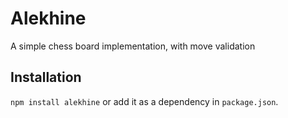# Alekhine

A simple chess board implementation, with move validation

## Installation

`npm install alekhine` or add it as a dependency in `package.json`.
